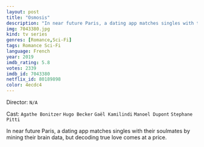 ```yaml
---
layout: post
title: "Osmosis"
description: "In near future Paris, a dating app matches singles with their soulmates by mining their brain data, but decoding true love comes at a price..."
img: 7043380.jpg
kind: tv series
genres: [Romance,Sci-Fi]
tags: Romance Sci-Fi 
language: French
year: 2019
imdb_rating: 5.8
votes: 2339
imdb_id: 7043380
netflix_id: 80189898
color: 4ecdc4
---
```

Director: `N/A`  

Cast: `Agathe Bonitzer` `Hugo Becker` `Gaël Kamilindi` `Manoel Dupont` `Stephane Pitti` 

In near future Paris, a dating app matches singles with their soulmates by mining their brain data, but decoding true love comes at a price.
